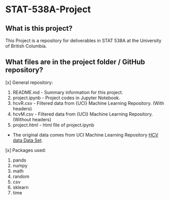 # STAT-538A-Project

## What is this project? 
This Project is a repository for deliverables in STAT 538A at the University of British Columbia.

## What files are in the project folder / GitHub repository?
[x] General repository:
   1. README.md - Summary information for this project.
   2. project.ipynb - Project codes in Jupyter Notebook.
   3. hcvR.csv - Filtered data from {UCI} Machine Learning Repository. (With headers)
   4. hcvM.csv - Filtered data from {UCI} Machine Learning Repository. (Without headers)
   5. project.html - html file of project.ipynb

+ The original data comes from UCI Machine Learning Repository [HCV data Data Set](http://archive.ics.uci.edu/ml/datasets/HCV+data#).

[x] Packages used:
   1. pands
   2. numpy
   3. math
   4. random
   5. csv
   6. sklearn
   7. time
